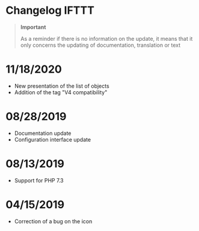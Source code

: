 # Changelog IFTTT

>**Important**
>
>As a reminder if there is no information on the update, it means that it only concerns the updating of documentation, translation or text

# 11/18/2020

- New presentation of the list of objects
- Addition of the tag "V4 compatibility"

# 08/28/2019

- Documentation update
- Configuration interface update

# 08/13/2019

- Support for PHP 7.3

# 04/15/2019

- Correction of a bug on the icon
